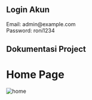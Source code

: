 ## Login Akun
<p>Email: admin@example.com<br>Password: roni1234</p>

## Dokumentasi Project
# Home Page
![home]([https://drive.google.com/file/d/1b1PLKwAVgnM5G45hIFicMPi9wAe_64lE/view?usp=sharing](https://drive.google.com/uc?export=download&id=1b1PLKwAVgnM5G45hIFicMPi9wAe_64lE))

